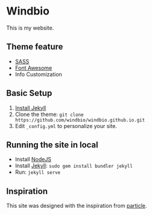 # Windbio

This is my website.

## Theme feature

- [SASS](https://sass-lang.com/)
- [Font Awesome](https://fontawesome.com)
- Info Customization

## Basic Setup

1. [Install Jekyll](http://jekyllrb.com)
2. Clone the theme: `git clone https://github.com/windbio/windbio.github.io.git`
3. Edit `_config.yml` to personalize your site.

## Running the site in local

- Install [NodeJS](https://nodejs.org/)
- Install [Jekyll](https://jekyllrb.com): `sudo gem install bundler jekyll`
- Run: `jekyll serve`

## Inspiration

This site was designed with the inspiration from [particle](https://github.com/nrandecker/particle).

